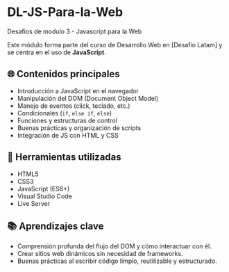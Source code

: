# DL-JS-Para-la-Web
Desafios de modulo 3 - Javascript para la Web

Este módulo forma parte del curso de Desarrollo Web en [Desafío Latam] y se centra en el uso de **JavaScript**.

## 🌐 Contenidos principales

- Introducción a JavaScript en el navegador
- Manipulación del DOM (Document Object Model)
- Manejo de eventos (click, teclado, etc.)
- Condicionales (`if`, `else if`, `else`)
- Funciones y estructuras de control
- Buenas prácticas y organización de scripts
- Integración de JS con HTML y CSS

## 🧰 Herramientas utilizadas

- HTML5
- CSS3
- JavaScript (ES6+)
- Visual Studio Code
- Live Server

## 📚 Aprendizajes clave

- Comprensión profunda del flujo del DOM y cómo interactuar con él.
- Crear sitios web dinámicos sin necesidad de frameworks.
- Buenas prácticas al escribir código limpio, reutilizable y estructurado.
